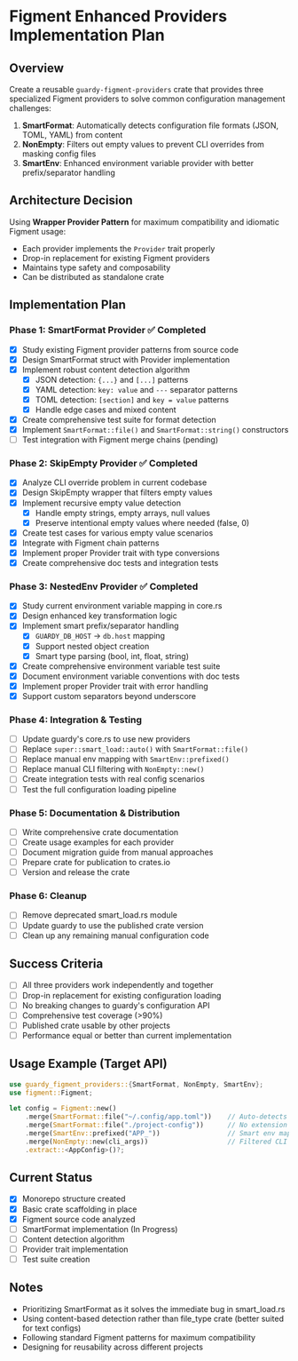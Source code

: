 # Figment Enhanced Providers Implementation Plan

## Overview
Create a reusable `guardy-figment-providers` crate that provides three specialized Figment providers to solve common configuration management challenges:

1. **SmartFormat**: Automatically detects configuration file formats (JSON, TOML, YAML) from content
2. **NonEmpty**: Filters out empty values to prevent CLI overrides from masking config files
3. **SmartEnv**: Enhanced environment variable provider with better prefix/separator handling

## Architecture Decision
Using **Wrapper Provider Pattern** for maximum compatibility and idiomatic Figment usage:
- Each provider implements the `Provider` trait properly
- Drop-in replacement for existing Figment providers
- Maintains type safety and composability
- Can be distributed as standalone crate

## Implementation Plan

### Phase 1: SmartFormat Provider ✅ Completed
- [x] Study existing Figment provider patterns from source code
- [x] Design SmartFormat struct with Provider implementation
- [x] Implement robust content detection algorithm
  - [x] JSON detection: `{...}` and `[...]` patterns
  - [x] YAML detection: `key: value` and `---` separator patterns  
  - [x] TOML detection: `[section]` and `key = value` patterns
  - [x] Handle edge cases and mixed content
- [x] Create comprehensive test suite for format detection
- [x] Implement `SmartFormat::file()` and `SmartFormat::string()` constructors
- [ ] Test integration with Figment merge chains (pending)

### Phase 2: SkipEmpty Provider ✅ Completed
- [x] Analyze CLI override problem in current codebase
- [x] Design SkipEmpty wrapper that filters empty values
- [x] Implement recursive empty value detection
  - [x] Handle empty strings, empty arrays, null values  
  - [x] Preserve intentional empty values where needed (false, 0)
- [x] Create test cases for various empty value scenarios
- [x] Integrate with Figment chain patterns
- [x] Implement proper Provider trait with type conversions
- [x] Create comprehensive doc tests and integration tests

### Phase 3: NestedEnv Provider ✅ Completed
- [x] Study current environment variable mapping in core.rs
- [x] Design enhanced key transformation logic
- [x] Implement smart prefix/separator handling
  - [x] `GUARDY_DB_HOST` → `db.host` mapping
  - [x] Support nested object creation
  - [x] Smart type parsing (bool, int, float, string)
- [x] Create comprehensive environment variable test suite
- [x] Document environment variable conventions with doc tests
- [x] Implement proper Provider trait with error handling
- [x] Support custom separators beyond underscore

### Phase 4: Integration & Testing
- [ ] Update guardy's core.rs to use new providers
- [ ] Replace `super::smart_load::auto()` with `SmartFormat::file()`
- [ ] Replace manual env mapping with `SmartEnv::prefixed()`
- [ ] Replace manual CLI filtering with `NonEmpty::new()`
- [ ] Create integration tests with real config scenarios
- [ ] Test the full configuration loading pipeline

### Phase 5: Documentation & Distribution
- [ ] Write comprehensive crate documentation
- [ ] Create usage examples for each provider
- [ ] Document migration guide from manual approaches
- [ ] Prepare crate for publication to crates.io
- [ ] Version and release the crate

### Phase 6: Cleanup
- [ ] Remove deprecated smart_load.rs module
- [ ] Update guardy to use the published crate version
- [ ] Clean up any remaining manual configuration code

## Success Criteria
- [ ] All three providers work independently and together
- [ ] Drop-in replacement for existing configuration loading
- [ ] No breaking changes to guardy's configuration API
- [ ] Comprehensive test coverage (>90%)
- [ ] Published crate usable by other projects
- [ ] Performance equal or better than current implementation

## Usage Example (Target API)
```rust
use guardy_figment_providers::{SmartFormat, NonEmpty, SmartEnv};
use figment::Figment;

let config = Figment::new()
    .merge(SmartFormat::file("~/.config/app.toml"))    // Auto-detects format
    .merge(SmartFormat::file("./project-config"))      // No extension needed  
    .merge(SmartEnv::prefixed("APP_"))                 // Smart env mapping
    .merge(NonEmpty::new(cli_args))                    // Filtered CLI overrides
    .extract::<AppConfig>()?;
```

## Current Status
- [x] Monorepo structure created
- [x] Basic crate scaffolding in place
- [x] Figment source code analyzed
- [ ] SmartFormat implementation (In Progress)
- [ ] Content detection algorithm
- [ ] Provider trait implementation
- [ ] Test suite creation

## Notes
- Prioritizing SmartFormat as it solves the immediate bug in smart_load.rs
- Using content-based detection rather than file_type crate (better suited for text configs)
- Following standard Figment patterns for maximum compatibility
- Designing for reusability across different projects